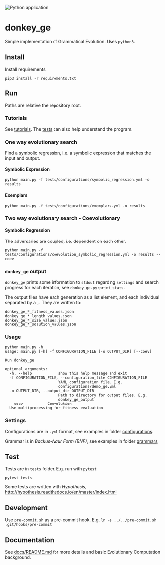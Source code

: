 ![Python application](https://github.com/flexgp/donkey_ge/workflows/Python%20application/badge.svg?branch=master)

# donkey_ge

Simple implementation of Grammatical Evolution. Uses `python3`. 

## Install

Install requirements
```
pip3 install -r requirements.txt
```

## Run

Paths are relative the repository root.

### Tutorials

See [tutorials](tutorials). The [tests](tests) can also help understand the program.

### One way evolutionary search

Find a symbolic regression, i.e. a symbolic expression that matches the input and output.


#### Symbolic Expression
```
python main.py -f tests/configurations/symbolic_regression.yml -o results
```

#### Exemplars
```
python main.py -f tests/configurations/exemplars.yml -o results
```

### Two way evolutionary search - Coevolutionary

#### Symbolic Regression

The adversaries are coupled, i.e. dependent on each other.
```
python main.py -f tests/configurations/coevolution_symbolic_regression.yml -o results --coev
```

### `donkey_ge` output

`donkey_ge` prints some information to `stdout` regarding `settings` and
search progress for each iteration, see `donkey_ge.py:print_stats`. 

The output files have each generation as a list element, and each individual separated by a `,`. They are written to:
```
donkey_ge_*_fitness_values.json
donkey_ge_*_length_values.json
donkey_ge_*_size_values.json
donkey_ge_*_solution_values.json
```

### Usage
```
python main.py -h
usage: main.py [-h] -f CONFIGURATION_FILE [-o OUTPUT_DIR] [--coev]

Run donkey_ge

optional arguments:
  -h, --help            show this help message and exit
  -f CONFIGURATION_FILE, --configuration_file CONFIGURATION_FILE
                        YAML configuration file. E.g.
                        configurations/demo_ge.yml
  -o OUTPUT_DIR, --output_dir OUTPUT_DIR
                        Path to directory for output files. E.g.
                        donkey_ge_output
  --coev           Coevolution
  Use multiprocessing for fitness evaluation
```

### Settings

Configurations are in `.yml` format, see examples in folder [configurations](tests/configurations).

Grammar is in *Backus-Naur Form (BNF)*, see examples in folder [grammars](tests/grammars)

## Test

Tests are in `tests` folder. E.g. run with `pytest`
```
pytest tests
```

Some tests are written with *Hypothesis*, http://hypothesis.readthedocs.io/en/master/index.html

## Development

Use `pre-commit.sh` as a pre-commit hook. E.g. `ln -s ../../pre-commit.sh .git/hooks/pre-commit`

## Documentation

See [docs/README.md](docs/README.md) for more details and basic
Evolutionary Computation background.
